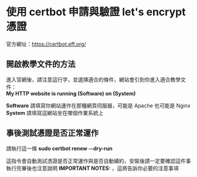 # 使用 certbot 申請與驗證  let's encrypt 憑證

官方網址：https://certbot.eff.org/

## 開啟教學文件的方法  
進入官網後，請注意這行字，並選擇適合的條件，網站會引到你進入適合教學文件：  
**My HTTP website is running  (Software) on (System)**

**Software** 請填寫你網站運作在那種網頁伺服器，可能是 Apache 也可能是 Nginx  
**System** 請填寫這網站坐在哪個作業系統上

## 事後測試憑證是否正常運作
請執行這一條
**sudo certbot renew --dry-run**

這指令會自動測試憑證是否正常運作與是否自動續約，安裝後請一定要確認這件事
執行完畢後也注意說明 **IMPORTANT NOTES:** ，這將告訴你必要的注意事項
